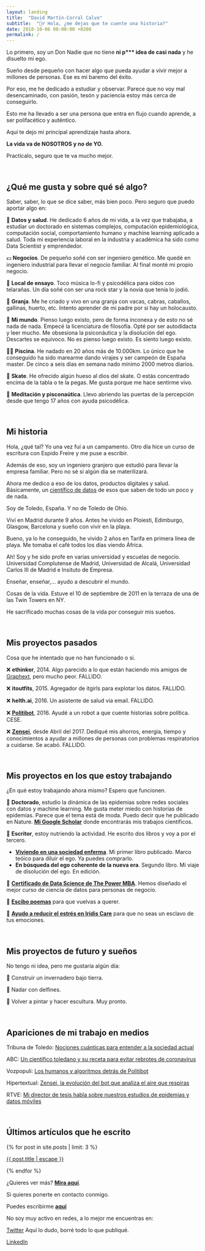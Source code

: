 ```yaml
---
layout: landing
title:  "David Martín-Corral Calvo"
subtitle:  "🙋‍♂️ Hola, ¿me dejas que te cuente una historia?"
date: 2018-10-06 00:00:00 +0200
permalink: /
---
```


Lo primero, soy un Don Nadie que no tiene __ni p*** idea de casi nada__ y he disuelto mi ego.

Sueño desde pequeño con hacer algo que pueda ayudar a vivir mejor a millones de personas. Ese es mi baremo del éxito.

Por eso, me he dedicado a estudiar y observar. Parece que no voy mal desencaminado, con pasión, tesón y paciencia estoy más cerca de conseguirlo.

Esto me ha llevado a ser una persona que entra en flujo cuando aprende, a ser polifacético y auténtico.

Aquí te dejo mi principal aprendizaje hasta ahora.

__La vida va de NOSOTROS y no de YO.__

Practícalo, seguro que te va mucho mejor.

<br>

## **¿Qué me gusta y sobre qué sé algo?**

Saber, saber, lo que se dice saber, más bien poco. Pero seguro que puedo aportar algo en:

🔬 **Datos y salud**. He dedicado 6 años de mi vida, a la vez que trabajaba, a estudiar un doctorado en sistemas complejos, computación epidemiológica, computación social, comportamiento humano y machine learning aplicado a salud. Toda mi experiencia laboral en la industria y académica ha sido como Data Scientist y emprendedor.

💵 **Negocios**. De pequeño soñé con ser ingeniero genético. Me quedé en ingeniero industrial para llevar el negocio familiar. Al final monté mi propio negocio.

🎸 **Local de ensayo**. Toco música lo-fi y psicodélica para oídos con telarañas. Un día soñé con ser una rock star y la novia que tenía lo jodió.

🐐 **Granja**. Me he criado y vivo en una granja con vacas, cabras, caballos, gallinas, huerto, etc. Intento aprender de mi padre por si hay un holocausto.

🧠 **Mi mundo**. Pienso luego existo, pero de forma inconexa y de esto no sé nada de nada. Empecé la licenciatura de filosofía. Opté por ser autodidacta y leer mucho. Me obsesiona la psiconáutica y la disolución del ego. Descartes se equivoco. No es pienso luego existo. Es siento luego existo.

🏊‍♂️ **Piscina**. He nadado en 20 años más de 10.000km. Lo único que he conseguido ha sido marearme dando virajes y ser campeón de España master. De cinco a seis días en semana nado mínimo 2000 metros diarios.

🤪 **Skate**. He ofrecido algún hueso al dios del skate. O estás concentrado encima de la tabla o te la pegas. Me gusta porque me hace sentirme vivo.

🧘 **Meditación y pisconaútica**. Llevo abriendo las puertas de la percepción desde que tengo 17 años con ayuda psicodélica.

<br>

## **Mi historia**

Hola, ¿qué tal? Yo una vez fuí a un campamento. Otro día hice un curso de escritura con Espido Freire y me puse a escribir.

Además de eso, soy un ingeniero granjero que estudió para llevar la empresa familiar. Pero no sé si algún día se materilizará.

Ahora me dedico a eso de los datos, productos digitales y salud. Básicamente, un [científico de datos](https://hbr.org/2012/10/data-scientist-the-sexiest-job-of-the-21st-century) de esos que saben de todo un poco y de nada.

Soy de Toledo, España. Y no de Toledo de Ohio.

Viví en Madrid durante 9 años. Antes he vivido en Ploiesti, Edimburgo, Glasgow, Barcelona y sueño con vivir en la playa. 

Bueno, ya lo he conseguido, he vivido 2 años en Tarifa en primera línea de playa. Me tomaba el café todos los días viendo África.

Ah! Soy y he sido profe en varias universidad y escuelas de negocio. Universidad Complutense de Madrid, Universidad de Alcalá, Universidad Carlos III de Madrid e Insituto de Empresa. 

Enseñar, enseñar,... ayudo a descubrir el mundo. 

Cosas de la vida. Estuve el 10 de septiembre de 2011 en la terraza de una de las Twin Towers en NY.

He sacrificado muchas cosas de la vida por conseguir mis sueños.

<br>

## **Mis proyectos pasados**

Cosa que he intentado que no han funcionado o si.

❌ **ethinker**, 2014. Algo parecido a lo que están haciendo mis amigos de [Graphext](https://graphext.com/), pero mucho peor. FALLIDO.

❌ **itoutfits**, 2015. Agregador de itgirls para explotar los datos. FALLIDO.

❌ **helth.ai**, 2016. Un asistente de salud via email. FALLIDO.

❌ [**Politibot**](http://politibot.io), 2016. Ayudé a un robot a que cuente historias sobre política. CESE.

❌ [**Zensei**](https://zenseiapp.com), desde Abril del 2017. Dediqué mis ahorros, energia, tiempo y conocimientos a ayudar a millones de personas con problemas respiratorios a cuidarse. Se acabó. FALLIDO.

<br>

## **Mis proyectos en los que estoy trabajando**

¿En qué estoy trabajando ahora mismo? Espero que funcionen.

👷 **Doctorado**, estudio la dinámica de las epidemias sobre redes sociales con datos y machine learning. Me gusta meter miedo con historias de epidemias. Parece que el tema está de moda. Puedo decir que he publicado en Nature. [**Mi Google Scholar**](https://scholar.google.com/citations?user=iQ2rQNkAAAAJ&hl=en) donde encontrarás mis trabajos científicos.

👷 **Escritor**, estoy nutriendo la actividad. He escrito dos libros y voy a por el tercero. 
- [**Viviendo en una sociedad enferma**](https://libros.com/comprar/covid-19-viviendo-en-una-sociedad-enferma/). Mi primer libro publicado. Marco teóico para diluir el ego. Ya puedes comprarlo.
- **En búsqueda del ego coherente de la nueva era**. Segundo libro. Mi viaje de disolución del ego. En edición.

👷 [**Certificado de Data Science de The Power MBA**](https://www.thepowermba.com/es/data-science/). Hemos diseñado el mejor curso de ciencia de datos para personas de negocio.

👷 [**Escibo poemas**](https://poemas.io/) para que vuelvas a querer.

👷 [**Ayudo a reducir el estrés en Iridis Care**](https://iridis.care/) para que no seas un esclavo de tus emociones.
 
<br>

## **Mis proyectos de futuro y sueños**

No tengo ni idea, pero me gustaría algún día:

🥗 Construir un invernadero bajo tierra.

🐬 Nadar con delfines.

🎨 Volver a pintar y hacer escultura. Muy pronto.

<br>

## **Apariciones de mi trabajo en medios**

Tribuna de Toledo: [Nociones cuánticas para entender a la sociedad actual
](https://www.latribunadetoledo.es/Noticia/Z4F631007-E3B7-2503-D2EEC6ECB263F23F/202212/Nociones-cuanticas-para-entender-a-la-sociedad-actual)

ABC: [Un científico toledano y su receta para evitar rebrotes de coronavirus](https://www.abc.es/espana/castilla-la-mancha/toledo/abci-cientifico-toledano-y-receta-para-evitar-rebrotes-202008092022_noticia.html)

Vozpopuli: [Los humanos y algoritmos detrás de Politibot](https://www.vozpopuli.com/economia-y-finanzas/startups/humanos-algoritmos-detras-Politibot-chatbot-startup-telegram-inteligencia-artificial_0_1096691048.html)

Hipertextual: [Zensei, la evolución del bot que analiza el aire que respiras](https://hipertextual.com/2018/04/zensei-app-ambiente)

RTVE: [Mi director de tesis habla sobre nuestros estudios de epidemias y datos móviles](https://www.rtve.es/play/videos/cerebros-sin-fronteras/esteban-moro-estudiando-sociedad-microscopio-big-data/6410889/)

<br>

## **Últimos artículos que he escrito**

<div>
{% for post in site.posts | limit: 3 %}
    <p>
      <a itemprop="url" href="{{ post.url | relative_url }}">
       {{ post.title | escape }}
      </a>
    </p>
{% endfor %}
</div>

¿Quieres ver más? [**Mira aquí**](/blog).

Si quieres ponerte en contacto conmigo. 

Puedes escribirme [**aquí**](mailto:dmartincc84@gmail.com)

No soy muy activo en redes, a lo mejor me encuentras en:

[Twitter](https://twitter.com/Dmartincc) Aquí lo dudo, borré todo lo que publiqué.

[LinkedIn](https://www.linkedin.com/in/davidmartincorralcalvo/)





